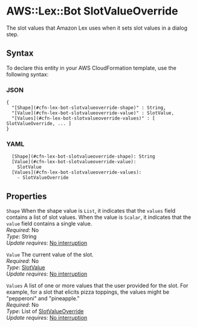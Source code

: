 # AWS::Lex::Bot SlotValueOverride<a name="aws-properties-lex-bot-slotvalueoverride"></a>

The slot values that Amazon Lex uses when it sets slot values in a dialog step\.

## Syntax<a name="aws-properties-lex-bot-slotvalueoverride-syntax"></a>

To declare this entity in your AWS CloudFormation template, use the following syntax:

### JSON<a name="aws-properties-lex-bot-slotvalueoverride-syntax.json"></a>

```
{
  "[Shape](#cfn-lex-bot-slotvalueoverride-shape)" : String,
  "[Value](#cfn-lex-bot-slotvalueoverride-value)" : SlotValue,
  "[Values](#cfn-lex-bot-slotvalueoverride-values)" : [ SlotValueOverride, ... ]
}
```

### YAML<a name="aws-properties-lex-bot-slotvalueoverride-syntax.yaml"></a>

```
  [Shape](#cfn-lex-bot-slotvalueoverride-shape): String
  [Value](#cfn-lex-bot-slotvalueoverride-value): 
    SlotValue
  [Values](#cfn-lex-bot-slotvalueoverride-values): 
    - SlotValueOverride
```

## Properties<a name="aws-properties-lex-bot-slotvalueoverride-properties"></a>

`Shape`  <a name="cfn-lex-bot-slotvalueoverride-shape"></a>
When the shape value is `List`, it indicates that the `values` field contains a list of slot values\. When the value is `Scalar`, it indicates that the `value` field contains a single value\.  
*Required*: No  
*Type*: String  
*Update requires*: [No interruption](https://docs.aws.amazon.com/AWSCloudFormation/latest/UserGuide/using-cfn-updating-stacks-update-behaviors.html#update-no-interrupt)

`Value`  <a name="cfn-lex-bot-slotvalueoverride-value"></a>
The current value of the slot\.  
*Required*: No  
*Type*: [SlotValue](aws-properties-lex-bot-slotvalue.md)  
*Update requires*: [No interruption](https://docs.aws.amazon.com/AWSCloudFormation/latest/UserGuide/using-cfn-updating-stacks-update-behaviors.html#update-no-interrupt)

`Values`  <a name="cfn-lex-bot-slotvalueoverride-values"></a>
A list of one or more values that the user provided for the slot\. For example, for a slot that elicits pizza toppings, the values might be "pepperoni" and "pineapple\."  
*Required*: No  
*Type*: List of [SlotValueOverride](#aws-properties-lex-bot-slotvalueoverride)  
*Update requires*: [No interruption](https://docs.aws.amazon.com/AWSCloudFormation/latest/UserGuide/using-cfn-updating-stacks-update-behaviors.html#update-no-interrupt)